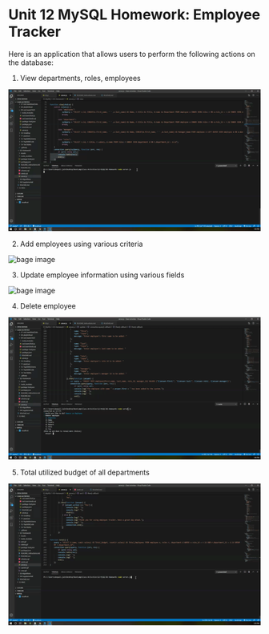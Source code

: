# Unit 12 MySQL Homework: Employee Tracker

Here is an application that allows users to perform the following actions on the database:

  1. View departments, roles, employees


  ![bage image](view.gif) 

  2. Add employees using various criteria


  ![bage image](add.gif) 

  3. Update employee information using various fields


  ![bage image](update.gif) 

  4. Delete employee


  ![bage image](delete.gif) 

  5. Total utilized budget of all departments 


  ![bage image](total.gif) 
